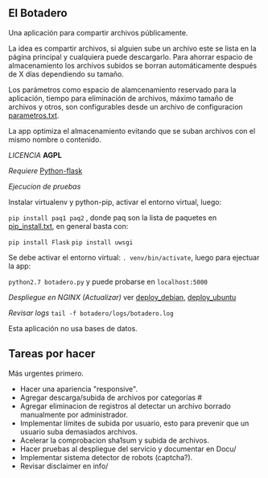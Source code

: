 ## El Botadero ##

Una aplicación para compartir archivos públicamente.

La idea es compartir archivos, si alguien sube un archivo este se lista en la página principal y cualquiera puede descargarlo. Para ahorrar espacio de almacenamiento los archivos subidos se borran automáticamente después de X días dependiendo su tamaño.

Los parámetros como espacio de alamcenamiento reservado para la aplicación, tiempo para eliminación de archivos, máximo tamaño de archivos y otros, son configurables desde un archivo de configuracion [parametros.txt](parametros.txt).

La app optimiza el almacenamiento evitando que se suban archivos con el mismo nombre o contenido.

*LICENCIA* **AGPL**

*Requiere* [Python-flask](http://flask.pocoo.org/docs/0.10/installation/#installation)

*Ejecucion de pruebas*

Instalar virtualenv y python-pip, activar el entorno virtual, luego:

`pip install paq1 paq2` , donde paq son la lista de paquetes en [pip_install.txt](Docu/pip_install.txt), en general basta con:

`pip install Flask`
`pip install uwsgi`

Se debe activar el entorno virtual: `. venv/bin/activate`, luego para ejectuar la app:

`python2.7 botadero.py` y puede probarse en `localhost:5000`

*Despliegue en NGINX (Actualizar)* ver [deploy_debian](botadero/Docu/notas_deploy_nginx_debian.txt), [deploy_ubuntu](botadero/Docu/notas_deploy_nginx_ubuntu.txt)

*Revisar logs* `tail -f botadero/logs/botadero.log`

Esta aplicación no usa bases de datos.

## Tareas por hacer

Más urgentes primero.

* Hacer una apariencia "responsive".
* Agregar descarga/subida de archivos por categorías #
* Agregar eliminacion de registros al detectar un archivo borrado manualmente por administrador.
* Implementar límites de subida por usuario, esto para prevenir que un usuario suba demasiados archivos.
* Acelerar la comprobacion sha1sum y subida de archivos.
* Hacer pruebas al despliegue del servicio y documentar en Docu/
* Implementar sistema detector de robots (captcha?).
* Revisar disclaimer en info/
